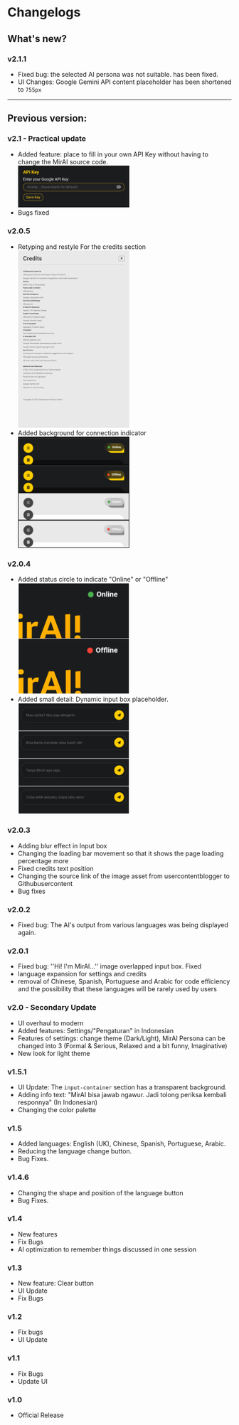 # Changelogs

## What's new?
### v2.1.1
- Fixed bug: the selected AI persona was not suitable. has been fixed.
- UI Changes: Google Gemini API content placeholder has been shortened to ``755px``
  
---

## Previous version:
### v2.1 - Practical update
- Added feature: place to fill in your own API Key without having to change the MirAI source code.<br><img src="Assets/Updates screenshot/v2.1/Screenshot_20250921-131233.jpg" width="250px" alt="new feature">
- Bugs fixed

### v2.0.5
- Retyping and restyle For the credits section<br><img src="Assets/Updates screenshot/v2.0.5/20250920_215522.png" width="250px" alt="retyping and restyle">
- Added background for connection indicator<br><img src="Assets/Updates screenshot/v2.0.5/20250920_215459.jpg" width="250px" alt="New style for indicator">

### v2.0.4
- Added status circle to indicate "Online" or "Offline" <br><img src="Assets/Updates screenshot/v2.0.4/20250920_115105.jpg" width="250px" alt="Indicator">
- Added small detail: Dynamic input box placeholder. <br><img src="Assets/Updates screenshot/v2.0.4/20250920_115136.jpg" width="250px" alt="Intro">
  
### v2.0.3
- Adding blur effect in Input box
- Changing the loading bar movement so that it shows the page loading percentage more
- Fixed credits text position
- Changing the source link of the image asset from usercontentblogger to Githubusercontent
- Bug fixes

### v2.0.2
- Fixed bug: The AI's output from various languages was being displayed again.

### v2.0.1
- Fixed bug: ''Hi! I'm MirAl...'' image overlapped input box. Fixed
- language expansion for settings and credits
- removal of Chinese, Spanish, Portuguese and Arabic for code efficiency and the possibility that these languages will be rarely used by users

### v2.0 - Secondary Update
- UI overhaul to modern
- Added features: Settings/"Pengaturan" in Indonesian
- Features of settings: change theme (Dark/Light), MirAI Persona can be changed into 3 (Formal & Serious, Relaxed and a bit funny, Imaginative)
- New look for light theme

### v1.5.1
- UI Update: The ``input-container`` section has a transparent background.
- Adding info text: "MirAI bisa jawab ngawur. Jadi tolong periksa kembali responnya" (In Indonesian)
- Changing the color palette

### v1.5
- Added languages: English (UK), Chinese, Spanish, Portuguese, Arabic.
- Reducing the language change button.
- Bug Fixes.

### v1.4.6
- Changing the shape and position of the language button
- Bug Fixes.
  
### v1.4
- New features
- Fix Bugs
- AI optimization to remember things discussed in one session
  
### v1.3
- New feature: Clear button
- UI Update
- Fix Bugs
  
### v1.2
- Fix bugs
- UI Update

### v1.1
- Fix Bugs
- Update UI

### v1.0
- Official Release
